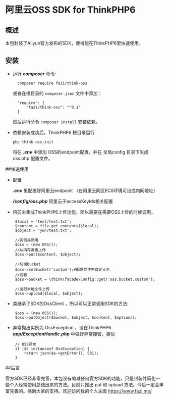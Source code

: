 # 阿里云OSS SDK for ThinkPHP6

## 概述

本包封装了Aliyun官方发布的SDK，使得能在ThinkPHP6里快速使用。

## 安装

- 运行 ***composer*** 命令:

        composer require fazi/think-oss

   或者在根目录的 `composer.json` 文件中添加：

        "require": {
            "fazi/think-oss": "^0.1"
        }
        
   然后运行命令 `composer install` 安装依赖。
   
-   依赖安装成功后，ThinkPHP6 根目录运行
        
        php think oss:init
        
    将在 ***.env*** 中添加 OSS的endpoint配置，并在 全局config 目录下生成 oss.php 配置文件。
   
 ##快速使用
 
 - 配置
 
    ***.env*** 里配置好阿里云endpoint （在阿里云同区ECS环境可设成内网地址）
    
    ***/config/oss.php*** 阿里云子accessKeyIds相关配置
    
 - 目前未集成ThinkPHP6上传功能。所以需要在需要OSS上传的时候调用。
        
        $local = 'test/test.txt';
        $content = file_get_contents($local);
        $object = 'yun/test.txt';
        
        //实例并调用
        $oss = (new OSS());
        //从内存直接上传
        $oss->put($content, $object);
        
        //切换bucket
        $oss->setBucket('custom');#配置文件中自定义名
        //或者
        $oss->bucket = \think\facade\Config::get('oss.bucket.custom');
        
        //选取本地文件上传
        $oss->upload($local, $object);
        
 - 类继承了SDK的OssClient ，所以可以正常调用SDK的方法:
        
        $oss = (new OSS());
        $oss->putObject($bucket, $object, $content, $options);
                
 - 异常抛出实例为 OssException ，请在ThinkPHP6 ***app/ExceptionHandle.php*** 中做好异常接管，类似
 
        // OSS异常
        if ($e instanceof OssException) {
            return json($e->getError(), 501);
        }
        

##后言
 
官方SDK已经非常完善，本包没有缩减任何官方SDK的功能，只是封装并简化一些个人经常使用总结出来的方法。目前只推出 put 和 upload 方法。今后一定会丰富完善的。感谢大家的支持。欢迎访问我的个人主面 https://www.fazi.me/
